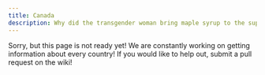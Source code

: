 ```yaml
---
title: Canada
description: Why did the transgender woman bring maple syrup to the support group in Canada? Because she knew it was the sweetest way to break the ice!
---
```


Sorry, but this page is not ready yet! We are constantly working on getting information about every country! If you would like to help out, submit a pull request on the wiki!
